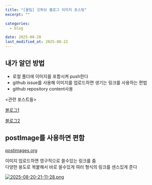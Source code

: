 ```yaml
---
title: "[꿀팁] 깃허브 블로그 이미지 포스팅"
excerpt: ""

categories:
  - blog

date: 2025-08-20
last_modified_at: 2025-08-22
---
```


## 내가 알던 방법

- 로컬 폴더에 이미지를 포함시켜 push한다
- github issue를 사용해 이미지를 업로드하면 생기는 링크를 사용하는 편법
- github repository content사용

<관련 포스트들>

[블로그1](https://hyuk.blog/tip/github-pages-blog/how-to-save-image/)

[블로그2](https://inbird81.github.io/posts/using-image/)

## postImage를 사용하면 편함

[postimages.org](https://postimages.org/ko/)

이미지 업로드하면 영구적으로 쓸수있는 링크를 줌 <br/>
다양한 용도로 복붙해서 바로 쓸수있게 여러 형식의 링크를 센스있게 준다

[![2025-08-20-21-11-28.png](https://i.postimg.cc/Ssz6vFJf/2025-08-20-21-11-28.png)](https://postimg.cc/47sHY0vY)
